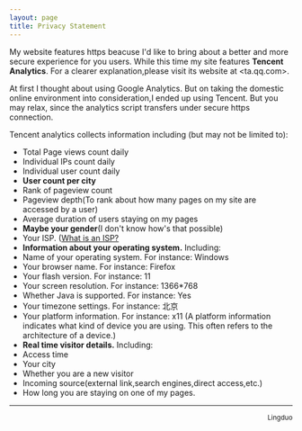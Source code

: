 ```yaml
---
layout: page
title: Privacy Statement
---
```

My website features https beacuse I'd like to bring about a better and more secure experience for you users. While this time my site features **Tencent Analytics**. For a clearer explanation,please visit its website at <ta.qq.com>.

At first I thought about using Google Analytics. But on taking the domestic online environment into consideration,I ended up using Tencent. But you may relax, since the analytics script transfers under <a color=green>secure https connection</a>.

Tencent analytics collects information including (but may not be
limited to):

- Total Page views count daily
- Individual IPs count daily
- Individual user count daily
- **User count per city**
- Rank of pageview count
- Pageview depth(To rank about how many pages on my site are accessed by a user)
- Average duration of users staying on my pages
- **Maybe your gender**(I don't know how's that possible)
- Your ISP. ([What is an ISP?](http://baike.baidu.com/subview/855/5889203.htm)
- **Information about your operating system.** Including:
 - Name of your operating system. For instance: Windows
 - Your browser name. For instance: Firefox
 - Your flash version. For instance: 11
 - Your screen resolution. For instance: 1366*768
 - Whether Java is supported. For instance: Yes
 - Your timezone settings. For instance: 北京
 - Your platform information. For instance: x11 (A platform information indicates what kind of device you are using. This often refers to the architecture of a device.)
- **Real time visitor details.** Including:
 - Access time
 - Your city
 - Whether you are a new visitor
 - Incoming source(external link,search engines,direct access,etc.)
 - How long you are staying on one of my pages.
<hr />
<small><p align=right>Lingduo</p></small>
